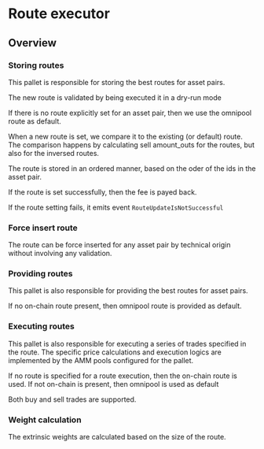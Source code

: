 # Route executor

## Overview

### Storing routes
This pallet is responsible for storing the best routes for asset pairs. 

The new route is validated by being executed it in a dry-run mode

If there is no route explicitly set for an asset pair, then we use the omnipool route as default.

When a new route is set, we compare it to the existing (or default) route.
The comparison happens by calculating sell amount_outs for the routes, but also for the inversed routes.

The route is stored in an ordered manner, based on the oder of the ids in the asset pair.

If the route is set successfully, then the fee is payed back.

If the route setting fails, it emits event `RouteUpdateIsNotSuccessful`

### Force insert route
The route can be force inserted for any asset pair by technical origin without involving any validation.

### Providing routes
This pallet is also responsible for providing the best routes for asset pairs.

If no on-chain route present, then omnipool route is provided as default.

### Executing routes
This pallet is also responsible for executing a series of trades specified in the route.
The specific price calculations and execution logics are implemented by the AMM pools
configured for the pallet.

If no route is specified for a route execution, then the on-chain route is used.
If not on-chain is present, then omnipool is used as default

Both buy and sell trades are supported. 

### Weight calculation
The extrinsic weights are calculated based on the size of the route.
